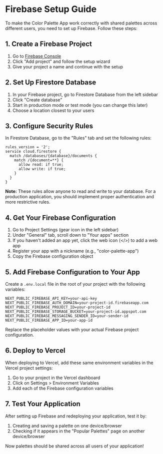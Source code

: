 # Firebase Setup Guide

To make the Color Palette App work correctly with shared palettes across different users, you need to set up Firebase. Follow these steps:

## 1. Create a Firebase Project

1. Go to [Firebase Console](https://console.firebase.google.com/)
2. Click "Add project" and follow the setup wizard
3. Give your project a name and continue with the setup

## 2. Set Up Firestore Database

1. In your Firebase project, go to Firestore Database from the left sidebar
2. Click "Create database"
3. Start in production mode or test mode (you can change this later)
4. Choose a location closest to your users

## 3. Configure Security Rules

In Firestore Database, go to the "Rules" tab and set the following rules:

```
rules_version = '2';
service cloud.firestore {
  match /databases/{database}/documents {
    match /{document=**} {
      allow read: if true;
      allow write: if true;
    }
  }
}
```

**Note:** These rules allow anyone to read and write to your database. For a production application, you should implement proper authentication and more restrictive rules.

## 4. Get Your Firebase Configuration

1. Go to Project Settings (gear icon in the left sidebar)
2. Under "General" tab, scroll down to "Your apps" section
3. If you haven't added an app yet, click the web icon (</>) to add a web app
4. Register your app with a nickname (e.g., "color-palette-app")
5. Copy the Firebase configuration object

## 5. Add Firebase Configuration to Your App

Create a `.env.local` file in the root of your project with the following variables:

```
NEXT_PUBLIC_FIREBASE_API_KEY=your-api-key
NEXT_PUBLIC_FIREBASE_AUTH_DOMAIN=your-project-id.firebaseapp.com
NEXT_PUBLIC_FIREBASE_PROJECT_ID=your-project-id
NEXT_PUBLIC_FIREBASE_STORAGE_BUCKET=your-project-id.appspot.com
NEXT_PUBLIC_FIREBASE_MESSAGING_SENDER_ID=your-sender-id
NEXT_PUBLIC_FIREBASE_APP_ID=your-app-id
```

Replace the placeholder values with your actual Firebase project configuration.

## 6. Deploy to Vercel

When deploying to Vercel, add these same environment variables in the Vercel project settings:

1. Go to your project in the Vercel dashboard
2. Click on Settings > Environment Variables
3. Add each of the Firebase configuration variables

## 7. Test Your Application

After setting up Firebase and redeploying your application, test it by:

1. Creating and saving a palette on one device/browser
2. Checking if it appears in the "Popular Palettes" page on another device/browser

Now palettes should be shared across all users of your application! 